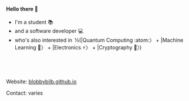 #### Hello there 👀

- I'm a student 📚
- and a software developer 💻
- who's also interested in ½(|Quantum Computing :atom:〉 + |Machine Learning 🤖〉 + |Electronics ⚡️〉 + |Cryptography 🔐〉)
#
<br/>

Website: [blobbybilb.github.io](https://blobbybilb.github.io/)

Contact: varies


<!--
- 🔭 I’m currently working on ...
- 🌱 I’m currently learning ...
- 👯 I’m looking to collaborate on ...
- 🤔 I’m looking for help with ...
- 💬 Ask me about ...
- 📫 How to reach me: ...
- 😄 Pronouns: ...
- ⚡ Fun fact: ...
-->
